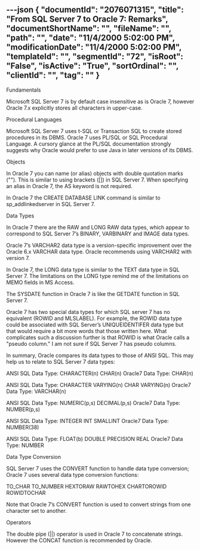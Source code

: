 ---json
{
  "documentId": "2076071315",
  "title": "From SQL Server 7 to Oracle 7: Remarks",
  "documentShortName": "",
  "fileName": "",
  "path": "",
  "date": "11/4/2000 5:02:00 PM",
  "modificationDate": "11/4/2000 5:02:00 PM",
  "templateId": "",
  "segmentId": "72",
  "isRoot": "False",
  "isActive": "True",
  "sortOrdinal": "",
  "clientId": "",
  "tag": ""
}
---

Fundamentals

Microsoft SQL Server 7 is by default case insensitive as is Oracle 7, however Oracle 7.x explicitly stores all characters in upper-case.


Procedural Languages

Microsoft SQL Server 7 uses t-SQL or Transaction SQL to create stored procedures in its DBMS. Oracle 7 uses PL/SQL or SQL Procedural Language. A cursory glance at  the PL/SQL documentation strongly suggests why Oracle would prefer to use Java in later versions of its DBMS.


Objects

In Oracle 7 you can name (or alias) objects with double quotation marks (&quot;&quot;). This is similar to using brackets ([]) in SQL Server 7. When specifying an alias in Oracle 7, the AS keyword is not required.

In Oracle 7 the CREATE DATABASE LINK command is similar to sp_addlinkedserver in SQL Server 7.


Data Types

In Oracle 7 there are the RAW and LONG RAW data types, which appear to correspond to SQL Server 7’s BINARY, VARBINARY and IMAGE data types.

Oracle 7’s VARCHAR2 data type is a version-specific improvement over the Oracle 6.x VARCHAR data type. Oracle recommends using VARCHAR2 with version 7.

In Oracle 7, the LONG data type is similar to the TEXT data type in SQL Server 7. The limitations on the LONG type remind me of the limitations on MEMO fields in MS Access.

The SYSDATE function in Oracle 7 is like the GETDATE function in SQL Server 7.

Oracle 7 has two special data types for which SQL server 7 has no equivalent (ROWID and MLSLABEL). For example, the ROWID data type could be associated with SQL Server’s UNIQUEIDENTIFER data type but that would require a bit more words that those written here. What complicates such a discussion further is that ROWID is what Oracle calls a &quot;pseudo column.&quot; I am not sure if SQL Server 7 has pseudo columns.

In summary, Oracle compares its data types to those of ANSI SQL. This may help us to relate to SQL Server 7 data types:

ANSI SQL Data Type: CHARACTER(n) CHAR(n)
Oracle7 Data Type: CHAR(n)

ANSI SQL Data Type: CHARACTER VARYING(n) CHAR VARYING(n)
Oracle7 Data Type: VARCHAR(n)

ANSI SQL Data Type: NUMERIC(p,s) DECIMAL(p,s)
Oracle7 Data Type: NUMBER(p,s)

ANSI SQL Data Type: INTEGER INT SMALLINT
Oracle7 Data Type: NUMBER(38)

ANSI SQL Data Type: FLOAT(b) DOUBLE PRECISION REAL
Oracle7 Data Type: NUMBER 


Data Type Conversion

SQL Server 7 uses the CONVERT function to handle data type conversion; Oracle 7 uses several data type conversion functions:

TO_CHAR
TO_NUMBER
HEXTORAW
RAWTOHEX
CHARTOROWID
ROWIDTOCHAR

Note that Oracle 7’s CONVERT function is used to convert strings from one character set to another.

Operators

The double pipe (||) operator is used in Oracle 7 to concatenate strings. However the CONCAT function is recommended by Oracle.
